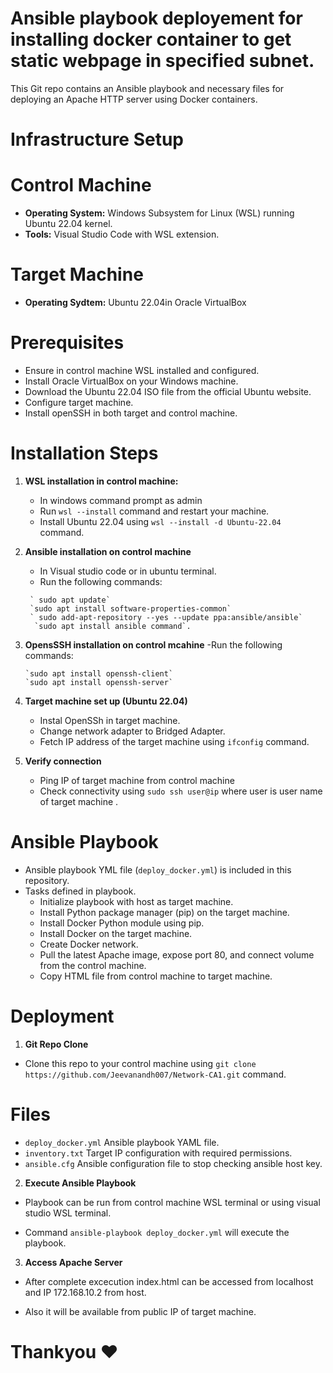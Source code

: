# Ansible playbook deployement for installing docker container to get static webpage in specified subnet.

This Git repo contains an Ansible playbook and necessary files for deploying an Apache HTTP server using Docker containers.

# Infrastructure Setup

# Control Machine

- **Operating System:** Windows Subsystem for Linux (WSL) running Ubuntu 22.04 kernel.
- **Tools:** Visual Studio Code with WSL extension.

# Target Machine

- **Operating Sydtem:** Ubuntu 22.04in Oracle VirtualBox

# Prerequisites

- Ensure in control machine WSL installed and configured.
- Install Oracle VirtualBox on your Windows machine.
- Download the Ubuntu 22.04 ISO file from the official Ubuntu website.
- Configure target machine.
- Install openSSH in both target and control machine.

# Installation Steps

1. **WSL installation in control machine:**
    - In windows command prompt as admin
    - Run `wsl --install` command and restart your machine.
    - Install Ubuntu 22.04 using `wsl --install -d Ubuntu-22.04` command.

2. **Ansible installation on control machine**
    - In Visual studio code or in ubuntu terminal.
    - Run the following commands:
   ```
    ` sudo apt update`
    `sudo apt install software-properties-common`
    ` sudo add-apt-repository --yes --update ppa:ansible/ansible`
     `sudo apt install ansible command`.
   ```

3.  **OpensSSH installation on control mcahine**
    -Run the following commands:
    ```
    `sudo apt install openssh-client`
    `sudo apt install openssh-server`
    ```

5.  **Target machine set up (Ubuntu 22.04)**
    - Instal OpenSSh in target machine.
    - Change network adapter to Bridged Adapter.
    - Fetch IP address of the target machine using `ifconfig` command.

6. **Verify connection**
    - Ping IP of target machine from control machine
    - Check connectivity using `sudo ssh user@ip` where user is user name of target machine .
# Ansible Playbook
- Ansible playbook YML file (`deploy_docker.yml`) is included in this repository.
- Tasks defined in playbook.
  - Initialize playbook with host as target machine.
  - Install Python package manager (pip) on the target machine.
  - Install Docker Python module using pip.
  - Install Docker on the target machine.
  - Create Docker network.
  - Pull the latest Apache image, expose port 80, and connect volume from the control machine.
  - Copy HTML file from control machine to target machine.

# Deployment

1. **Git Repo Clone**
 - Clone this repo to your control machine using `git clone https://github.com/Jeevanandh007/Network-CA1.git` command.
 
 # Files

 - `deploy_docker.yml` Ansible playbook YAML file.
 - `inventory.txt` Target IP configuration with required permissions.
 - `ansible.cfg` Ansible configuration file to stop checking ansible host key.

2. **Execute Ansible Playbook**
 - Playbook can be run from control machine WSL terminal or using visual studio WSL terminal.

 - Command `ansible-playbook deploy_docker.yml` will execute the playbook.

3. **Access Apache Server**
 - After complete excecution index.html can be accessed from localhost and IP 172.168.10.2 from host.

 - Also it will be available from public IP of target machine.

# Thankyou ❤️
